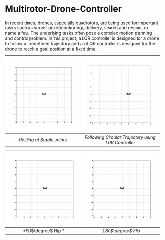 # Multirotor-Drone-Controller
In recent times, drones, especially quadrotors, are being used for important tasks such as surveillance(monitoring), delivery, search and rescue, to name a few. The underlying tasks often pose a complex motion planning and control problem. In this project, a LQR controller is designed for a drone to follow a predefined trajectory and an iLQR controller is designed for the drone to reach a goal position at a fixed time.

<!-- <p align = 'center'>
<img src = "assets/StablePoints.gif">
<img src = "assets/LQRController.gif">
</p>   -->

![Alt text](Assets/StablePoints.gif)|![Alt text](Assets/LQRController.gif)
 :--:|:--:
  *Resting at Stable points* |*Following Circular Trajectory using LQR Controller*

![Alt text](Assets/iLQR90.gif)|![Alt text](Assets/iLQR180.gif)
 :--:|:--:
  *90$\degree$ Flip * |*180$\degree$ Flip*

